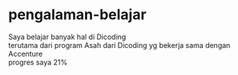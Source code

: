 # pengalaman-belajar

Saya belajar banyak hal di Dicoding<br>
terutama dari program Asah dari Dicoding yg bekerja sama dengan Accenture<br>
progres saya 21%
